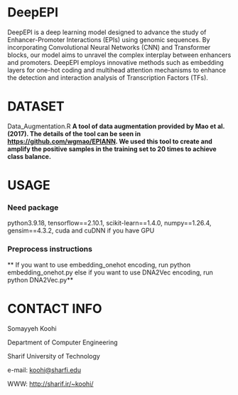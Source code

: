 # DeepEPI
DeepEPI is a deep learning model designed to advance the study of Enhancer-Promoter Interactions (EPIs) using genomic sequences. By incorporating Convolutional Neural Networks (CNN) and Transformer blocks, our model aims to unravel the complex interplay between enhancers and promoters. DeepEPI employs innovative methods such as embedding layers for one-hot coding and multihead attention mechanisms to enhance the detection and interaction analysis of Transcription Factors (TFs).
# DATASET
Data_Augmentation.R
**A tool of data augmentation provided by Mao et al. (2017). The details of the tool can be seen in https://github.com/wgmao/EPIANN.
We used this tool to create and amplify the positive samples in the training set to 20 times to achieve class balance.**
# USAGE
### Need package
python3.9.18,  tensorflow==2.10.1, scikit-learn==1.4.0, numpy==1.26.4, gensim==4.3.2, cuda and cuDNN if you have GPU
###  Preprocess instructions
** If you want to use embedding_onehot encoding, run python embedding_onehot.py else if you want to use DNA2Vec encoding, run python DNA2Vec.py** 


# CONTACT INFO
Somayyeh Koohi

Department of Computer Engineering

Sharif University of Technology

e-mail: koohi@sharfi.edu

WWW: http://sharif.ir/~koohi/
